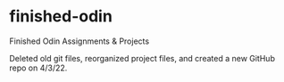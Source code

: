# finished-odin
Finished Odin Assignments &amp; Projects
<p></p>
Deleted old git files, reorganized project files, and created a new GitHub repo on 4/3/22.
